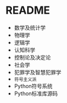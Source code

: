 # README

- 数学及统计学
- 物理学
- 逻辑学
- 认知科学
- 控制论及决定论
- 社会学
- 犯罪学及智慧犯罪学
- `符号主义派`
- Python符号系统
- Python标准库源码